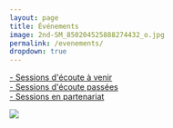 ```yaml
---
layout: page
title: Événements
image: 2nd-SM_850204525888274432_o.jpg
permalink: /evenements/
dropdown: true
---
```



<a href="https://sessionsmarteau.com/evenement-a-venir/" target="_blank">- Sessions d'écoute à venir
</a>
<br>
<a href="https://sessionsmarteau.com/sessions-passes/" target="_blank">- Sessions d'écoute passées
</a>
<br>
<a href="https://sessionsmarteau.com/partenariats/" target="_blank">- Sessions en partenariat
</a>
<br>


![]({{site.baseurl}}/img/2nd-SM-65241038_856968518006059_6133726693308760064_o.jpg)
